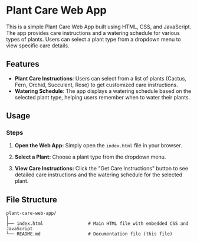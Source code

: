 # Plant Care Web App

This is a simple Plant Care Web App built using HTML, CSS, and JavaScript. The app provides care instructions and a watering schedule for various types of plants. Users can select a plant type from a dropdown menu to view specific care details.

## Features

- **Plant Care Instructions**: Users can select from a list of plants (Cactus, Fern, Orchid, Succulent, Rose) to get customized care instructions.
- **Watering Schedule**: The app displays a watering schedule based on the selected plant type, helping users remember when to water their plants.

## Usage

### Steps

1. **Open the Web App:**
   Simply open the `index.html` file in your browser.

2. **Select a Plant:**
   Choose a plant type from the dropdown menu.

3. **View Care Instructions:**
   Click the "Get Care Instructions" button to see detailed care instructions and the watering schedule for the selected plant.

## File Structure

```plaintext
plant-care-web-app/
│
├── index.html                 # Main HTML file with embedded CSS and JavaScript
└── README.md                  # Documentation file (this file)
